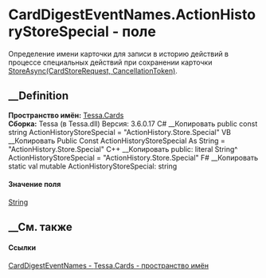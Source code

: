 # CardDigestEventNames.ActionHistoryStoreSpecial - поле
Определение имени карточки для записи в историю действий в процессе
специальных действий при сохранении карточки [StoreAsync(CardStoreRequest,
CancellationToken)](M_Tessa_Cards_ICardRepository_StoreAsync.htm).
## __Definition
 **Пространство имён:** [Tessa.Cards](N_Tessa_Cards.htm)  
 **Сборка:** Tessa (в Tessa.dll) Версия: 3.6.0.17
C# __Копировать
     public const string ActionHistoryStoreSpecial = "ActionHistory.Store.Special"
VB __Копировать
     Public Const ActionHistoryStoreSpecial As String = "ActionHistory.Store.Special"
C++ __Копировать
     public:
    literal String^ ActionHistoryStoreSpecial = "ActionHistory.Store.Special"
F# __Копировать
     static val mutable ActionHistoryStoreSpecial: string
#### Значение поля
[String](https://learn.microsoft.com/dotnet/api/system.string)
##  __См. также
#### Ссылки
[CardDigestEventNames - ](T_Tessa_Cards_CardDigestEventNames.htm)
[Tessa.Cards - пространство имён](N_Tessa_Cards.htm)
